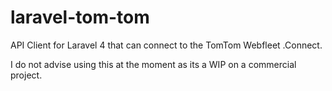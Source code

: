# laravel-tom-tom
API Client for Laravel 4 that can connect to the TomTom Webfleet .Connect.

I do not advise using this at the moment as its a WIP on a commercial project.
